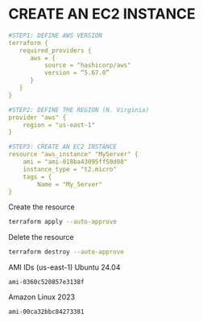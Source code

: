 # CREATE AN EC2 INSTANCE

```yaml
#STEP1: DEFINE AWS VERSION
terraform {
   required_providers {
      aws = {
          source = "hashicorp/aws"
          version = “5.67.0”
      }
   }
}

#STEP2: DEFINE THE REGION (N. Virginia)
provider "aws" {
    region = "us-east-1"
}

#STEP3: CREATE AN EC2 INSTANCE
resource "aws_instance" "MyServer" {
    ami = "ami-018ba43095ff50d08"
    instance_type = "t2.micro"
    tags = {
        Name = "My_Server"
}
```
Create the resource
```sh
terraform apply --auto-approve
```

Delete the resource
```sh
terraform destroy --auto-approve
```

AMI IDs (us-east-1)
Ubuntu 24.04
```
ami-0360c520857e3138f
```
Amazon Linux 2023
```
ami-00ca32bbc84273381
```

